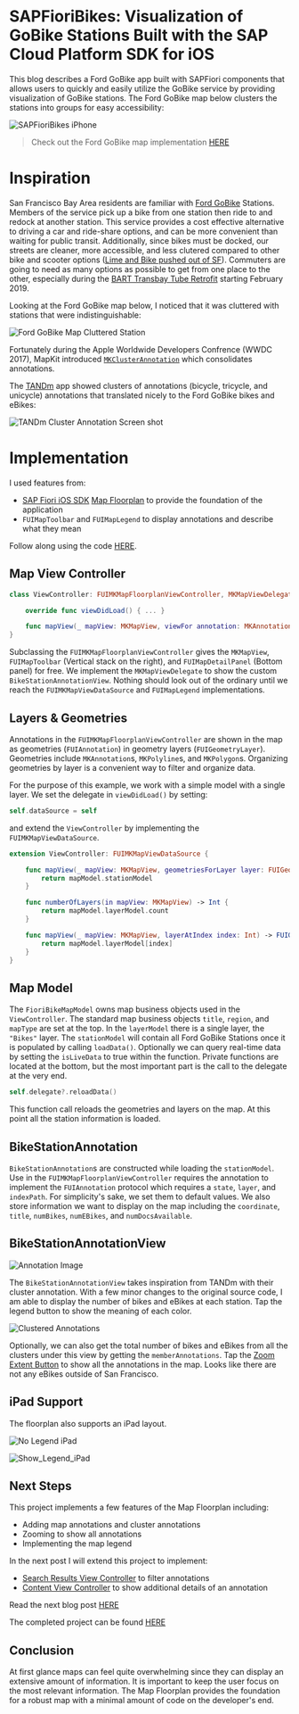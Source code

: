 # SAPFioriBikes: Visualization of GoBike Stations Built with the SAP Cloud Platform SDK for iOS
This blog describes a Ford GoBike app built with SAPFiori components that allows users to quickly and easily utilize the GoBike service by providing visualization of GoBike stations.
The Ford GoBike map below clusters the stations into groups for easy accessibility:

![SAPFioriBikes iPhone](./ReadMeImages/No_Legend_iPhone.png?raw=true)

> Check out the Ford GoBike map implementation [HERE](https://github.com/alextakahashi/SAPFioriBikes/tree/master)

# Inspiration

San Francisco Bay Area residents are familiar with [Ford GoBike](https://www.fordgobike.com/) Stations.  Members of the service pick up a bike from one station then ride to and redock at another station.  This service provides a cost effective alternative to driving a car and ride-share options, and can be more convenient than waiting for public transit.  Additionally, since bikes must be docked, our streets are cleaner, more accessible, and less clutered compared to other bike and scooter options ([Lime and Bike pushed out of SF](https://www.sfchronicle.com/business/article/Shut-out-of-San-Francisco-Lime-and-Bird-look-13242319.php)).  Commuters are going to need as many options as possible to get from one place to the other,  especially during the [BART Transbay Tube Retrofit](https://www.bart.gov/about/projects/eqs/retrofit) starting February 2019.

Looking at the Ford GoBike map below, I noticed that it was cluttered with stations that were indistinguishable:  

![Ford GoBike Map Cluttered Station](./ReadMeImages/Ford_Bikes_Unclustered.PNG?raw=true)

Fortunately during the Apple Worldwide Developers Confrence (WWDC 2017), MapKit introduced [`MKClusterAnnotation`](https://developer.apple.com/documentation/mapkit/mkclusterannotation) which consolidates annotations.

The [TANDm](https://developer.apple.com/documentation/mapkit/mkannotationview/decluttering_a_map_with_mapkit_annotation_clustering) app showed clusters of annotations (bicycle, tricycle, and unicycle) annotations that translated nicely to the Ford GoBike bikes and eBikes:

![TANDm Cluster Annotation Screen shot](./ReadMeImages/Tandm.png?raw=true)



# Implementation

I used features from:
- [SAP Fiori iOS SDK](https://developer.apple.com/sap/) [Map Floorplan](https://experience.sap.com/fiori-design-ios/article/map/) to provide the foundation of the application
-  `FUIMapToolbar` and `FUIMapLegend` to display annotations and describe what they mean

Follow along using the code [HERE](https://github.com/alextakahashi/SAPFioriBikes/tree/post1).  

## Map View Controller

```swift
class ViewController: FUIMKMapFloorplanViewController, MKMapViewDelegate {

    override func viewDidLoad() { ... }

    func mapView(_ mapView: MKMapView, viewFor annotation: MKAnnotation) -> MKAnnotationView? { ... }
}
```

Subclassing the `FUIMKMapFloorplanViewController` gives the `MKMapView`, `FUIMapToolbar` (Vertical stack on the right), and `FUIMapDetailPanel` (Bottom panel) for free.  We implement the `MKMapViewDelegate` to show the custom `BikeStationAnnotationView`.  Nothing should look out of the ordinary until we reach the `FUIMKMapViewDataSource` and `FUIMapLegend` implementations.

## Layers & Geometries

Annotations in the `FUIMKMapFloorplanViewController` are shown in the map as geometries (`FUIAnnotation`) in geometry layers (`FUIGeometryLayer`).  Geometries include `MKAnnotation`s, `MKPolyline`s, and `MKPolygon`s. Organizing geometries by layer is a convenient way to filter and organize data.

For the purpose of this example, we work with a simple model with a single layer.  We set the delegate in `viewDidLoad()` by setting:

```swift
self.dataSource = self
```

and extend the `ViewController` by implementing the `FUIMKMapViewDataSource`.  

```swift
extension ViewController: FUIMKMapViewDataSource {

    func mapView(_ mapView: MKMapView, geometriesForLayer layer: FUIGeometryLayer) -> [FUIAnnotation] {
        return mapModel.stationModel
    }

    func numberOfLayers(in mapView: MKMapView) -> Int {
        return mapModel.layerModel.count
    }

    func mapView(_ mapView: MKMapView, layerAtIndex index: Int) -> FUIGeometryLayer {
        return mapModel.layerModel[index]
    }
}
```

## Map Model

The `FioriBikeMapModel` owns map business objects used in the `ViewController`.  The standard map business objects `title`, `region`, and `mapType` are set at the top.  In the `layerModel` there is a single layer, the `"Bikes"` layer.  The `stationModel` will contain all Ford GoBike Stations once it is populated by calling `loadData()`.  Optionally we can query real-time data by setting the `isLiveData` to true within the function.  Private functions are located at the bottom, but the most important part is the call to the delegate at the very end.

```swift
self.delegate?.reloadData()
```

This function call reloads the geometries and layers on the map.  At this point all the station information is loaded.

## BikeStationAnnotation

`BikeStationAnnotation`s are constructed while loading the `stationModel`.  Use in the `FUIMKMapFloorplanViewController` requires the annotation to implement the `FUIAnnotation` protocol which requires a `state`, `layer`, and `indexPath`.  For simplicity's sake, we set them to default values.  We also store information we want to display on the map including the `coordinate`, `title`, `numBikes`, `numEBikes`, and `numDocsAvailable`.

## BikeStationAnnotationView

![Annotation Image](./ReadMeImages/BikeAnnotationView.png?raw=true)

The `BikeStationAnnotationView` takes inspiration from TANDm with their cluster annotation.  With a few minor changes to the original source code, I am able to display the number of bikes and eBikes at each station.  Tap the legend button to show the meaning of each color.  

![Clustered Annotations](./ReadMeImages/Zoom_Extent_Cluster.png?raw=true)

Optionally, we can also get the total number of bikes and eBikes from all the clusters under this view by getting the `memberAnnotations`.  Tap the [Zoom Extent Button](https://help.sap.com/doc/978e4f6c968c4cc5a30f9d324aa4b1d7/3.0/en-US/Documents/Frameworks/SAPFiori/Classes/FUIMapToolbar/ZoomExtentButton.html) to show all the annotations in the map.  Looks like there are not any eBikes outside of San Francisco.  

## iPad Support

The floorplan also supports an iPad layout.

![No Legend iPad](./ReadMeImages/No_Legend_iPad.png?raw=true)

![Show_Legend_iPad](./ReadMeImages/Show_Legend_iPad.png?raw=true)

## Next Steps

This project implements a few features of the Map Floorplan including:
* Adding map annotations and cluster annotations
* Zooming to show all annotations
* Implementing the map legend

In the next post I will extend this project to implement:
* [Search Results View Controller](https://help.sap.com/doc/978e4f6c968c4cc5a30f9d324aa4b1d7/3.0/en-US/Documents/Frameworks/SAPFiori/Classes/FUIMapDetailPanelSearchResultsViewController.html) to filter annotations
* [Content View Controller](https://help.sap.com/doc/978e4f6c968c4cc5a30f9d324aa4b1d7/3.0/en-US/Documents/Frameworks/SAPFiori/Classes/FUIMapDetailPanelContentViewController.html) to show additional details of an annotation

Read the next blog post [HERE](https://blogs.sap.com/2019/01/31/sapfioribikes-searching-and-displaying-gobike-stations/)

The completed project can be found [HERE](https://github.com/alextakahashi/SAPFioriBikes)

## Conclusion

At first glance maps can feel quite overwhelming since they can display an extensive amount of information. It is important to keep the user focus on the most relevant information.  The Map Floorplan provides the foundation for a robust map with a minimal amount of code on the developer's end.   
